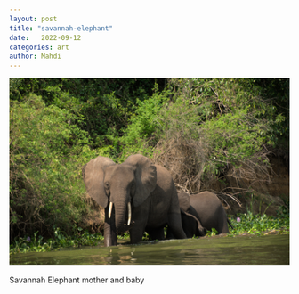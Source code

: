 ```yaml
---
layout: post
title: "savannah-elephant"
date:   2022-09-12
categories: art
author: Mahdi
---
```


![savannah-elephant](/img/arts/uganda/savannah-elephant.jpg)

<span class='image-details'>
Savannah Elephant mother and baby
</span>
